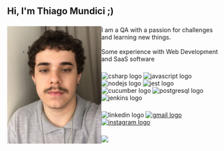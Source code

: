 <h2 align="left">Hi, I'm Thiago Mundici ;)</h2>

###

<img align="left" height="275" src="https://raw.githubusercontent.com/thiagomsantanna/thiagomsantanna/main/v2_thiagot.jpg"  />

###

<p align="left">I am a QA with a passion for challenges and learning new things.<br><br>Some experience with Web Development and SaaS software</p>

###

<div align="left">
  <img src="https://cdn.jsdelivr.net/gh/devicons/devicon/icons/typescript/typescript-original.svg" height="31" width="42" alt="csharp logo"  />
  <img src="https://cdn.jsdelivr.net/gh/devicons/devicon/icons/javascript/javascript-original.svg" height="31" width="42" alt="javascript logo"  />
  <img src="https://cdn.jsdelivr.net/gh/devicons/devicon/icons/nodejs/nodejs-original.svg" height="31" width="42" alt="nodejs logo"  />
  <img src="https://cdn.jsdelivr.net/gh/devicons/devicon/icons/jest/jest-plain.svg" height="31" width="42" alt="jest logo"  />
  <img src="https://cdn.jsdelivr.net/gh/devicons/devicon/icons/cucumber/cucumber-plain.svg" height="31" width="42" alt="cucumber logo"  />
  <img src="https://cdn.jsdelivr.net/gh/devicons/devicon/icons/postgresql/postgresql-original.svg" height="31" width="42" alt="postgresql logo"  />
  <img src="https://cdn.jsdelivr.net/gh/devicons/devicon/icons/jenkins/jenkins-original.svg" height="31" width="42" alt="jenkins logo"  />
</div>

###

<div align="left">
  <img src="https://img.shields.io/static/v1?message=LinkedIn&logo=linkedin&label=&color=0077B5&logoColor=white&labelColor=18597a&style=for-the-badge" height="25" alt="linkedin logo"  />
  <a href="mailto:thiagomsantanna11@gmail.com" target="_blank">
    <img src="https://img.shields.io/static/v1?message=Gmail&logo=gmail&label=&color=D14836&logoColor=white&labelColor=91372c&style=for-the-badge" height="25" alt="gmail logo"  />
  </a>
  <a href="https://www.instagram.com/thiagomsantanna/" target="_blank">
    <img src="https://img.shields.io/static/v1?message=Instagram&logo=instagram&label=&color=E4405F&logoColor=white&labelColor=99374b&style=for-the-badge" height="25" alt="instagram logo"  />
  </a>
</div>

###

<div align="left">
  <img src="https://visitor-badge.laobi.icu/badge?page_id=thiagomsantanna.thiagomsantanna&right_color=yellowgreen"  />
</div>


###
